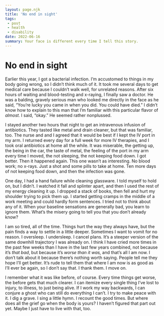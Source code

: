 ```yaml
---
layout: page.njk
title: 'No end in sight'
tags:
 - post
 - health
 - disability
date: 2022-06-16
summary: Your face is different every time I tell this story.
---
```

# No end in sight

Earlier this year, I got a bacterial infection. I’m accustomed to things in my body going wrong, so I didn’t think much of it. It took me several days to get medical care because I couldn’t walk well, for unrelated reasons. After six hours of waiting and blood-testing and x-raying, I finally saw a doctor. He was a balding, gravely serious man who looked me directly in the face as he said, “You’re lucky you came in when you did. You could have died.” I didn’t know how to explain to this man that I’m familiar with this particular flavor of *almost.* I said, “okay.” He seemed rather nonplussed.

I stayed another two hours that night to get an intravenous infusion of antibiotics. They tasted like metal and drain cleaner, but that was familiar, too. The nurse and and I agreed that it would be best if I kept the IV port in my arm. I returned every day for a full week for more IV therapies, and I took oral antibiotics at home all the while. It was miserable, the getting up, the being in the car, the taste of metal, the feeling of the port in my arm every time I moved, the not sleeping, the not keeping food down. I got better. Then it happened again. This one wasn’t as interesting. No blood work; no x-rays. Just a shot and some pills to take at home. Ten more days of not keeping food down, and then the infection was gone.

One day, I had a hand failure while cleaning glassware. I told myself to hold on, but I didn’t. I watched it fall and splinter apart, and then I used the rest of my energy cleaning it up. I dropped a stack of books, then fell and hurt my shoulder trying to pick them up. I started getting cramps in the middle of a work meeting and could hardly form sentences. I tried not to think about any of it. When your baseline sensations are generally bad, you learn to ignore them. What’s the misery going to tell you that you don’t already know?

I am so tired, all of the time. Things hurt the way they always have, but the pain finds a way to settle in a little deeper. Sometimes I want to vomit for no reason. I oversleep. I undersleep. I cancel plans. It’s a steeper version of the same downhill trajectory I was already on. I think I have cried more times in the past few weeks than I have in the last few years combined, not because it’s *that bad*, but because it’s *worse than it was,* and that’s all I am now. I don’t talk about it because there’s nothing worth saying. People tell me they hope I’ll get better. It’s rude to tell them that where I am now is as good as I’ll ever be again, so I don’t say that. I thank them. I move on.

I remember what it was like before, of course. Every time things get worse, the before gets that much clearer. I can itemize every single thing I’ve lost to injury, to illness, to just being alive. If I work my way backwards, I can conjure a ghost who can still do everything I can’t. I try to make peace with it. I dig a grave. I sing a little hymn. I recount the good times. But where does all the grief go when the body is yours? I haven’t figured that part out yet. Maybe I just have to live with that, too.
